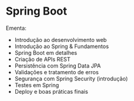 # Spring Boot


Ementa: 

* Introdução ao desenvolvimento web
* Introdução ao Spring & Fundamentos
* Spring Boot em detalhes
* Criação de APIs REST
* Persistência com Spring Data JPA
* Validações e tratamento de erros
* Segurança com Spring Security (introdução)
* Testes em Spring
* Deploy e boas práticas finais